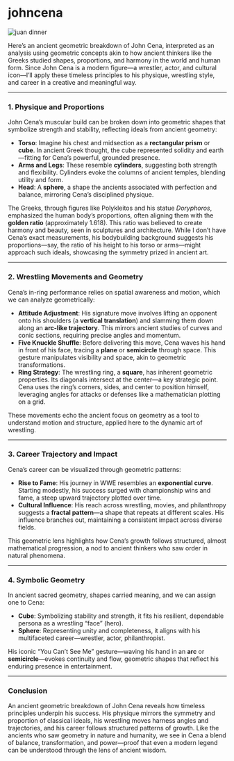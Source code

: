 # johncena

![juan dinner]([imagen_2025-04-26_194343988.png])


Here’s an ancient geometric breakdown of John Cena, interpreted as an analysis using geometric concepts akin to how ancient thinkers like the Greeks studied shapes, proportions, and harmony in the world and human form. Since John Cena is a modern figure—a wrestler, actor, and cultural icon—I’ll apply these timeless principles to his physique, wrestling style, and career in a creative and meaningful way.

---

### **1. Physique and Proportions**
John Cena’s muscular build can be broken down into geometric shapes that symbolize strength and stability, reflecting ideals from ancient geometry:
- **Torso**: Imagine his chest and midsection as a **rectangular prism** or **cube**. In ancient Greek thought, the cube represented solidity and earth—fitting for Cena’s powerful, grounded presence.
- **Arms and Legs**: These resemble **cylinders**, suggesting both strength and flexibility. Cylinders evoke the columns of ancient temples, blending utility and form.
- **Head**: A **sphere**, a shape the ancients associated with perfection and balance, mirroring Cena’s disciplined physique.

The Greeks, through figures like Polykleitos and his statue *Doryphoros*, emphasized the human body’s proportions, often aligning them with the **golden ratio** (approximately 1.618). This ratio was believed to create harmony and beauty, seen in sculptures and architecture. While I don’t have Cena’s exact measurements, his bodybuilding background suggests his proportions—say, the ratio of his height to his torso or arms—might approach such ideals, showcasing the symmetry prized in ancient art.

---

### **2. Wrestling Movements and Geometry**
Cena’s in-ring performance relies on spatial awareness and motion, which we can analyze geometrically:
- **Attitude Adjustment**: His signature move involves lifting an opponent onto his shoulders (a **vertical translation**) and slamming them down along an **arc-like trajectory**. This mirrors ancient studies of curves and conic sections, requiring precise angles and momentum.
- **Five Knuckle Shuffle**: Before delivering this move, Cena waves his hand in front of his face, tracing a **plane** or **semicircle** through space. This gesture manipulates visibility and space, akin to geometric transformations.
- **Ring Strategy**: The wrestling ring, a **square**, has inherent geometric properties. Its diagonals intersect at the center—a key strategic point. Cena uses the ring’s corners, sides, and center to position himself, leveraging angles for attacks or defenses like a mathematician plotting on a grid.

These movements echo the ancient focus on geometry as a tool to understand motion and structure, applied here to the dynamic art of wrestling.

---

### **3. Career Trajectory and Impact**
Cena’s career can be visualized through geometric patterns:
- **Rise to Fame**: His journey in WWE resembles an **exponential curve**. Starting modestly, his success surged with championship wins and fame, a steep upward trajectory plotted over time.
- **Cultural Influence**: His reach across wrestling, movies, and philanthropy suggests a **fractal pattern**—a shape that repeats at different scales. His influence branches out, maintaining a consistent impact across diverse fields.

This geometric lens highlights how Cena’s growth follows structured, almost mathematical progression, a nod to ancient thinkers who saw order in natural phenomena.

---

### **4. Symbolic Geometry**
In ancient sacred geometry, shapes carried meaning, and we can assign one to Cena:
- **Cube**: Symbolizing stability and strength, it fits his resilient, dependable persona as a wrestling “face” (hero).
- **Sphere**: Representing unity and completeness, it aligns with his multifaceted career—wrestler, actor, philanthropist.

His iconic “You Can’t See Me” gesture—waving his hand in an **arc** or **semicircle**—evokes continuity and flow, geometric shapes that reflect his enduring presence in entertainment.

---

### **Conclusion**
An ancient geometric breakdown of John Cena reveals how timeless principles underpin his success. His physique mirrors the symmetry and proportion of classical ideals, his wrestling moves harness angles and trajectories, and his career follows structured patterns of growth. Like the ancients who saw geometry in nature and humanity, we see in Cena a blend of balance, transformation, and power—proof that even a modern legend can be understood through the lens of ancient wisdom.
